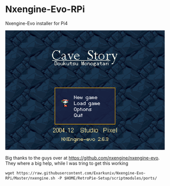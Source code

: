 # Nxengine-Evo-RPi
Nxengine-Evo installer for Pi4

![Screenshot](https://raw.githubusercontent.com/nxengine/nxengine-evo/master/screenshot.png)

Big thanks to the guys over at https://github.com/nxengine/nxengine-evo. They where a big help, while I was tring to get this working

```
wget https://raw.githubusercontent.com/Exarkuniv/Nxengine-Evo-RPi/Master/nxengine.sh -P $HOME/RetroPie-Setup/scriptmodules/ports/
```
